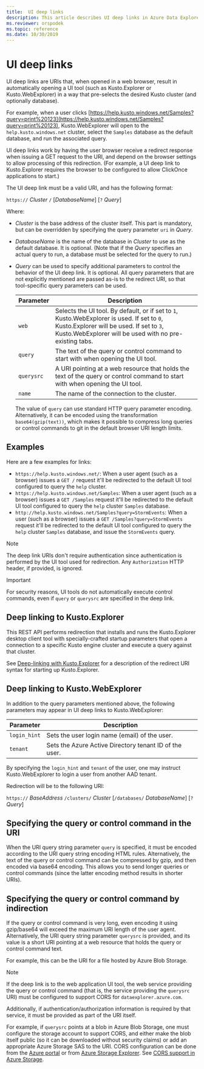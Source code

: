 ```yaml
---
title:  UI deep links
description: This article describes UI deep links in Azure Data Explorer.
ms.reviewer: orspodek
ms.topic: reference
ms.date: 10/30/2019
---
```

# UI deep links

UI deep links are URIs that, when opened in a web browser, result in automatically
opening a UI tool (such as Kusto.Explorer or Kusto.WebExplorer) in a way that pre-selects
the desired Kusto cluster (and optionally database).

For example, when a user clicks [https://help.kusto.windows.net/Samples?query=print%20123](https://help.kusto.windows.net/Samples?query=print%20123),
Kusto.WebExplorer will open to the `help.kusto.windows.net` cluster, select the `Samples`
database as the default database, and run the associated query.

UI deep links work by having the user browser receive a redirect response when issuing
a GET request to the URI, and depend on the browser settings to allow processing of
this redirection. (For example, a UI deep link to Kusto.Explorer requires the browser
to be configured to allow ClickOnce applications to start.)

The UI deep link must be a valid URI, and has the following format:

`https://` *Cluster* `/` [*DatabaseName*] [`?` *Query*]

Where:

* *Cluster* is the base address of the cluster itself.
  This part is mandatory, but can be overridden by specifying
  the query parameter `uri` in *Query*.

* *DatabaseName* is the name of the database in *Cluster* to use
  as the default database. It is optional. (Note that if the *Query*
  specifies an actual query to run, a database must be selected for
  the query to run.)

* *Query* can be used to specify additional parameters to control
  the behavior of the UI deep link. It is optional. All query parameters
  that are not explicitly mentioned are passed as-is to the redirect URI,
  so that tool-specific query parameters can be used.

  |Parameter |Description|
  |----------|-----------|
  |`web`     |Selects the UI tool. By default, or if set to `1`, Kusto.WebExplorer is used. If set to `0`, Kusto.Explorer will be used. If set to `3`, Kusto.WebExplorer will be used with no pre-existing tabs.|
  |`query`   |The text of the query or control command to start with when opening the UI tool.|
  |`querysrc`|A URI pointing at a web resource that holds the text of the query or control command to start with when opening the UI tool.|
  |`name`    |The name of the connection to the cluster.|

  The value of `query` can use standard HTTP query parameter encoding.
  Alternatively, it can be encoded using the transformation `base64(gzip(text))`,
  which makes it possible to compress long queries or control commands
  to git in the default browser URI length limits.

## Examples

Here are a few examples for links:

* `https://help.kusto.windows.net/`: When a user agent (such as a browser) issues
  a `GET /` request it'll be redirected to the default UI tool configured
  to query the `help` cluster.
* `https://help.kusto.windows.net/Samples`: When a user agent (such as a browser) issues
  a `GET /Samples` request it'll be redirected to the default UI tool configured
  to query the `help` cluster `Samples` database.
* `http://help.kusto.windows.net/Samples?query=StormEvents`: When a user (such as a browser) issues
  a `GET /Samples?query=StormEvents` request it'll be redirected to the default UI tool configured
  to query the `help` cluster `Samples` database, and issue the `StormEvents` query.

> [!NOTE]
> The deep link URIs don't require authentication since authentication
> is performed by the UI tool used for redirection.
> Any `Authorization` HTTP header, if provided, is ignored.

> [!IMPORTANT]
> For security reasons, UI tools do not automatically execute control commands,
> even if `query` or `querysrc` are specified in the deep link.

## Deep linking to Kusto.Explorer

This REST API performs redirection that installs and runs the
Kusto.Explorer desktop client tool with specially-crafted startup
parameters that open a connection to a specific Kusto engine cluster
and execute a query against that cluster.

See [Deep-linking with Kusto.Explorer](../../tools/kusto-explorer-using.md#deep-linking-queries)
for a description of the redirect URI syntax for starting up Kusto.Explorer.

## Deep linking to Kusto.WebExplorer

In addition to the query parameters mentioned above,
the following parameters may appear in UI deep links
to Kusto.WebExplorer:

|Parameter   |Description|
|------------|-----------|
|`login_hint`|Sets the user login name (email) of the user.|
|`tenant`    |Sets the Azure Active Directory tenant ID of the user.|

By specifying the `login_hint` and `tenant` of the user, one may instruct
Kusto.WebExplorer to login a user from another AAD tenant.

Redirection will be to the following URI:

`https://` *BaseAddress* `/clusters/` *Cluster* [`/databases/` *DatabaseName*] [`?` *Query*]

## Specifying the query or control command in the URI

When the URI query string parameter `query` is specified, it must be encoded
according to the URI query string encoding HTML rules. Alternatively, the text of
the query or control command can be compressed by gzip, and then encoded
via base64 encoding. This allows you to send longer queries or control
commands (since the latter encoding method results in shorter URIs).

## Specifying the query or control command by indirection

If the query or control command is very long, even encoding it using gzip/base64 will exceed the maximum URI length of the user agent. Alternatively, the URI query string parameter
`querysrc` is provided, and its value is a short URI pointing at a web resource
that holds the query or control command text.

For example, this can be the URI for a file hosted by Azure Blob Storage.

> [!NOTE]
> If the deep link is to the web application UI tool, the web service providing
> the query or control command (that is, the service providing the `querysrc` URI)
> must be configured to support CORS for `dataexplorer.azure.com`.
>
> Additionally, if authentication/authorization information is required by that
> service, it must be provided as part of the URI itself.
>
> For example, if `querysrc` points at a blob in Azure Blob Storage, one must
> configure the storage account to support CORS, and either make the blob itself
> public (so it can be downloaded without security claims) or add an appropriate
> Azure Storage SAS to the URI. CORS configuration can be done from the
> [Azure portal](https://portal.azure.com/) or from
> [Azure Storage Explorer](https://azure.microsoft.com/features/storage-explorer/).
> See [CORS support in Azure Storage](/rest/api/storageservices/cross-origin-resource-sharing--cors--support-for-the-azure-storage-services).
